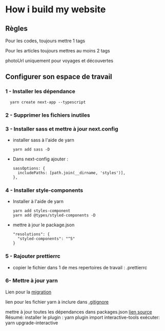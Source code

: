 # How i build my website

## Règles

Pour les codes, toujours mettre 1 tags

Pour les articles toujours mettres au moins 2 tags

photoUrl uniquement pour voyages et découvertes

## Configurer son espace de travail

### 1 - Installer les dépendance

      yarn create next-app --typescript

### 2 - Supprimer les fichiers inutiles

### 3 - Installer sass et mettre à jour next.config

- installer sass à l'aide de yarn

      yarn add sass -D

- Dans next-config ajouter :

      sassOptions: {
        includePaths: [path.join(__dirname, 'styles')],
      },

### 4 - Installer style-components

- Installer à l'aide de yarn

      yarn add styles-component
      yarn add @types/styled-components -D

- mettre à jour le package.json

      "resolutions": {
        "styled-components": "^5"
      }

### 5 - Rajouter prettierrc

- copier le fichier dans 1 de mes repertoires de travail : .prettierrc

### 6- Mettre à jour yarn

Lien pour la [migration](https://yarnpkg.com/getting-started/migration)

lien pour les fichier yarn à inclure dans [.gitignore](https://yarnpkg.com/getting-started/qa#which-files-should-be-gitignored)

mettre à jour toutes les dépendances dans packages.json
[lien source](https://stackoverflow.com/questions/62650640/yarn-how-do-i-update-each-dependency-in-package-json-to-the-latest-version)
Résumé:
installer le plugin : yarn plugin import interactive-tools
exécuter: yarn upgrade-interactive
